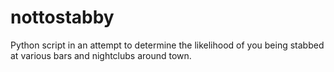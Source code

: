 # nottostabby
Python script in an attempt to determine the likelihood of you being stabbed at various bars and nightclubs around town.
